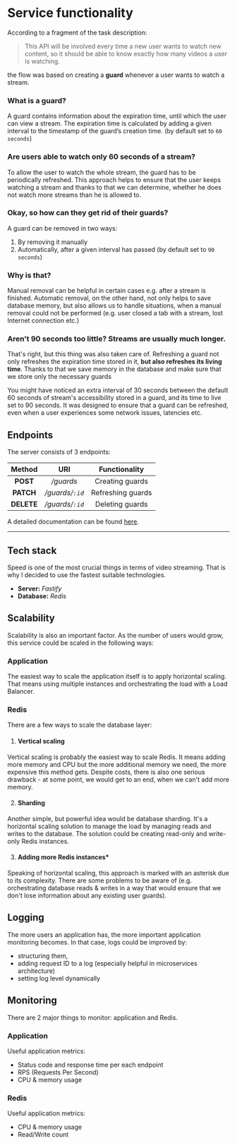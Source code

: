 # Service functionality

According to a fragment of the task description:
> This API will be involved every time a new user wants to watch new content,
> so it should be able to know exactly how many videos a user is watching.

the flow was based on creating a **guard** whenever a user wants to watch a stream.

### What is a guard?
A guard contains information about the expiration time, until which the user can view a stream.
The expiration time is calculated by adding a given interval to the timestamp of the guard’s creation time. (by default set to `60 seconds`)

### Are users able to watch only 60 seconds of a stream?
To allow the user to watch the whole stream, the guard has to be periodically refreshed.
This approach helps to ensure that the user keeps watching a stream and thanks to that we can determine,
whether he does not watch more streams than he is allowed to.

### Okay, so how can they get rid of their guards?
A guard can be removed in two ways:
1. By removing it manually
2. Automatically, after a given interval has passed (by default set to `90 seconds`)

### Why is that?
Manual removal can be helpful in certain cases e.g. after a stream is finished.
Automatic removal, on the other hand, not only helps to save database memory, but also allows us to handle situations,
when a manual removal could not be performed (e.g. user closed a tab with a stream, lost Internet connection etc.)

### Aren't 90 seconds too little? Streams are usually much longer.
That's right, but this thing was also taken care of. 
Refreshing a guard not only refreshes the expiration time stored in it, **but also refreshes its living time**.
Thanks to that we save memory in the database and make sure that we store only the necessary guards

You might have noticed an extra interval of 30 seconds between
the default 60 seconds of stream's accessibility stored in a guard, and its time to live set to 90 seconds. 
It was designed to ensure that a guard can be refreshed, even when a user experiences some network issues, latencies etc. 

## Endpoints

The server consists of 3 endpoints:

| Method     |       URI       | Functionality     |
|:----------:|:---------------:|:-----------------:|
| **POST**   |    */guards*    | Creating guards   |
| **PATCH**  | */guards/`:id`* | Refreshing guards |
| **DELETE** | */guards/`:id`* | Deleting guards   |

A detailed documentation can be found [here](endpoints.md). 

--- 

## Tech stack

Speed is one of the most crucial things in terms of video streaming. 
That is why I decided to use the fastest suitable technologies.

- **Server:** *Fastify*
- **Database:** *Redis*


## Scalability

Scalability is also an important factor. As the number of users would grow,
this service could be scaled in the following ways:

### Application
The easiest way to scale the application itself is to apply horizontal scaling. 
That means using multiple instances and orchestrating the load with a Load Balancer. 

### Redis
There are a few ways to scale the database layer:

1. #### Vertical scaling
Vertical scaling is probably the easiest way to scale Redis.
It means adding more memory and CPU but the more additional memory we need, the more expensive this method gets.
Despite costs, there is also one serious drawback - at some point, we would get to an end, when we can't add more memory. 

2. #### Sharding
Another simple, but powerful idea would be database sharding. 
It's a horizontal scaling solution to manage the load by managing reads and writes to the database.
The solution could be creating read-only and write-only Redis instances.

3. #### Adding more Redis instances*
Speaking of horizontal scaling, this approach is marked with an asterisk due to its complexity. 
There are some problems to be aware of (e.g. orchestrating database reads & writes in a way that would ensure
that we don't lose information about any existing user guards).


## Logging
The more users an application has, the more important application monitoring becomes.
In that case, logs could be improved by:
- structuring them,
- adding request ID to a log (especially helpful in microservices architecture)
- setting log level dynamically


## Monitoring
There are 2 major things to monitor: application and Redis.

### Application
Useful application metrics:
- Status code and response time per each endpoint
- RPS (Requests Per Second)
- CPU & memory usage

### Redis
Useful application metrics:

- CPU & memory usage
- Read/Write count
